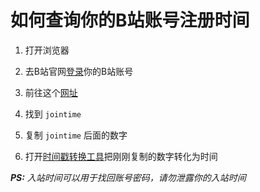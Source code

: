 # 如何查询你的B站账号注册时间

1. 打开浏览器

2. 去B站官网[登录](https://passport.bilibili.com/login)你的B站账号

3. 前往这个[网址](https://member.bilibili.com/x2/creative/h5/calendar/event?ts=0)

4. 找到 `jointime`

5. 复制 `jointime` 后面的数字

6. 打开[时间戳转换工具](http://unix.xyztool.tk/)把刚刚复制的数字转化为时间

___PS:__ 入站时间可以用于找回账号密码，请勿泄露你的入站时间_
